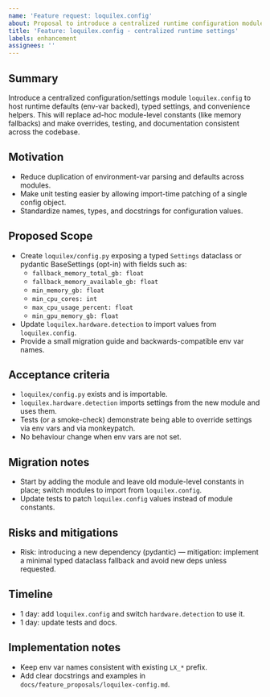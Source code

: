```yaml
---
name: 'Feature request: loquilex.config'
about: Proposal to introduce a centralized runtime configuration module `loquilex.config`.
title: 'Feature: loquilex.config - centralized runtime settings'
labels: enhancement
assignees: ''
---
```


## Summary

Introduce a centralized configuration/settings module `loquilex.config` to host runtime defaults (env-var backed), typed settings, and convenience helpers. This will replace ad-hoc module-level constants (like memory fallbacks) and make overrides, testing, and documentation consistent across the codebase.

## Motivation

- Reduce duplication of environment-var parsing and defaults across modules.
- Make unit testing easier by allowing import-time patching of a single config object.
- Standardize names, types, and docstrings for configuration values.

## Proposed Scope

- Create `loquilex/config.py` exposing a typed `Settings` dataclass or pydantic BaseSettings (opt-in) with fields such as:
  - `fallback_memory_total_gb: float`
  - `fallback_memory_available_gb: float`
  - `min_memory_gb: float`
  - `min_cpu_cores: int`
  - `max_cpu_usage_percent: float`
  - `min_gpu_memory_gb: float`
- Update `loquilex.hardware.detection` to import values from `loquilex.config`.
- Provide a small migration guide and backwards-compatible env var names.

## Acceptance criteria

- `loquilex/config.py` exists and is importable.
- `loquilex.hardware.detection` imports settings from the new module and uses them.
- Tests (or a smoke-check) demonstrate being able to override settings via env vars and via monkeypatch.
- No behaviour change when env vars are not set.

## Migration notes

- Start by adding the module and leave old module-level constants in place; switch modules to import from `loquilex.config`.
- Update tests to patch `loquilex.config` values instead of module constants.

## Risks and mitigations

- Risk: introducing a new dependency (pydantic) — mitigation: implement a minimal typed dataclass fallback and avoid new deps unless requested.

## Timeline

- 1 day: add `loquilex.config` and switch `hardware.detection` to use it.
- 1 day: update tests and docs.

## Implementation notes

- Keep env var names consistent with existing `LX_*` prefix.
- Add clear docstrings and examples in `docs/feature_proposals/loquilex-config.md`.
